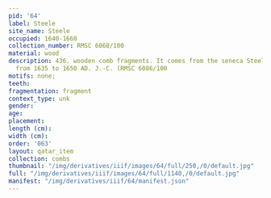 ```yaml
---
pid: '64'
label: Steele
site_name: Steele
occupied: 1640-1660
collection_number: RMSC 6068/100
material: wood
description: 436. wooden comb fragments. It comes from the seneca Steele site dating
  from 1635 to 1650 AD. J.-C. (RMSC 6086/100
motifs: none;
teeth:
fragmentation: fragment
context_type: unk
gender:
age:
placement:
length (cm):
width (cm):
order: '063'
layout: qatar_item
collection: combs
thumbnail: "/img/derivatives/iiif/images/64/full/250,/0/default.jpg"
full: "/img/derivatives/iiif/images/64/full/1140,/0/default.jpg"
manifest: "/img/derivatives/iiif/64/manifest.json"
---
```

